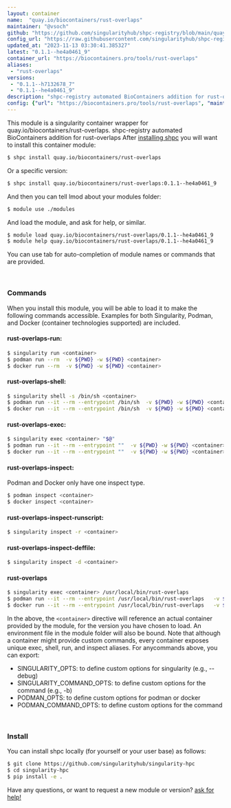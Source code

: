 ```yaml
---
layout: container
name:  "quay.io/biocontainers/rust-overlaps"
maintainer: "@vsoch"
github: "https://github.com/singularityhub/shpc-registry/blob/main/quay.io/biocontainers/rust-overlaps/container.yaml"
config_url: "https://raw.githubusercontent.com/singularityhub/shpc-registry/main/quay.io/biocontainers/rust-overlaps/container.yaml"
updated_at: "2023-11-13 03:30:41.385327"
latest: "0.1.1--he4a0461_9"
container_url: "https://biocontainers.pro/tools/rust-overlaps"
aliases:
 - "rust-overlaps"
versions:
 - "0.1.1--h7132678_7"
 - "0.1.1--he4a0461_9"
description: "shpc-registry automated BioContainers addition for rust-overlaps"
config: {"url": "https://biocontainers.pro/tools/rust-overlaps", "maintainer": "@vsoch", "description": "shpc-registry automated BioContainers addition for rust-overlaps", "latest": {"0.1.1--he4a0461_9": "sha256:a933a2ea33492bd51feaee3416b3fc064afd047ee458ab5663afdb9c0509c7b6"}, "tags": {"0.1.1--h7132678_7": "sha256:02d445e0122a974a8febacd13901aee09f5f4c171116698fe7fa052907d8441a", "0.1.1--he4a0461_9": "sha256:a933a2ea33492bd51feaee3416b3fc064afd047ee458ab5663afdb9c0509c7b6"}, "docker": "quay.io/biocontainers/rust-overlaps", "aliases": {"rust-overlaps": "/usr/local/bin/rust-overlaps"}}
---
```


This module is a singularity container wrapper for quay.io/biocontainers/rust-overlaps.
shpc-registry automated BioContainers addition for rust-overlaps
After [installing shpc](#install) you will want to install this container module:


```bash
$ shpc install quay.io/biocontainers/rust-overlaps
```

Or a specific version:

```bash
$ shpc install quay.io/biocontainers/rust-overlaps:0.1.1--he4a0461_9
```

And then you can tell lmod about your modules folder:

```bash
$ module use ./modules
```

And load the module, and ask for help, or similar.

```bash
$ module load quay.io/biocontainers/rust-overlaps/0.1.1--he4a0461_9
$ module help quay.io/biocontainers/rust-overlaps/0.1.1--he4a0461_9
```

You can use tab for auto-completion of module names or commands that are provided.

<br>

### Commands

When you install this module, you will be able to load it to make the following commands accessible.
Examples for both Singularity, Podman, and Docker (container technologies supported) are included.

#### rust-overlaps-run:

```bash
$ singularity run <container>
$ podman run --rm  -v ${PWD} -w ${PWD} <container>
$ docker run --rm  -v ${PWD} -w ${PWD} <container>
```

#### rust-overlaps-shell:

```bash
$ singularity shell -s /bin/sh <container>
$ podman run --it --rm --entrypoint /bin/sh  -v ${PWD} -w ${PWD} <container>
$ docker run --it --rm --entrypoint /bin/sh  -v ${PWD} -w ${PWD} <container>
```

#### rust-overlaps-exec:

```bash
$ singularity exec <container> "$@"
$ podman run --it --rm --entrypoint ""  -v ${PWD} -w ${PWD} <container> "$@"
$ docker run --it --rm --entrypoint ""  -v ${PWD} -w ${PWD} <container> "$@"
```

#### rust-overlaps-inspect:

Podman and Docker only have one inspect type.

```bash
$ podman inspect <container>
$ docker inspect <container>
```

#### rust-overlaps-inspect-runscript:

```bash
$ singularity inspect -r <container>
```

#### rust-overlaps-inspect-deffile:

```bash
$ singularity inspect -d <container>
```


#### rust-overlaps

```bash
$ singularity exec <container> /usr/local/bin/rust-overlaps
$ podman run --it --rm --entrypoint /usr/local/bin/rust-overlaps   -v ${PWD} -w ${PWD} <container> -c " $@"
$ docker run --it --rm --entrypoint /usr/local/bin/rust-overlaps   -v ${PWD} -w ${PWD} <container> -c " $@"
```



In the above, the `<container>` directive will reference an actual container provided
by the module, for the version you have chosen to load. An environment file in the
module folder will also be bound. Note that although a container
might provide custom commands, every container exposes unique exec, shell, run, and
inspect aliases. For anycommands above, you can export:

 - SINGULARITY_OPTS: to define custom options for singularity (e.g., --debug)
 - SINGULARITY_COMMAND_OPTS: to define custom options for the command (e.g., -b)
 - PODMAN_OPTS: to define custom options for podman or docker
 - PODMAN_COMMAND_OPTS: to define custom options for the command

<br>

### Install

You can install shpc locally (for yourself or your user base) as follows:

```bash
$ git clone https://github.com/singularityhub/singularity-hpc
$ cd singularity-hpc
$ pip install -e .
```

Have any questions, or want to request a new module or version? [ask for help!](https://github.com/singularityhub/singularity-hpc/issues)